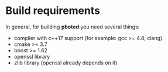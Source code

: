 # Build requirements

In general, for building **pboted** you need several things:

* compiler with c++17 support (for example: gcc >= 4.8, clang)
* cmake >= 3.7
* boost >= 1.62
* openssl library
* zlib library (openssl already depends on it)
